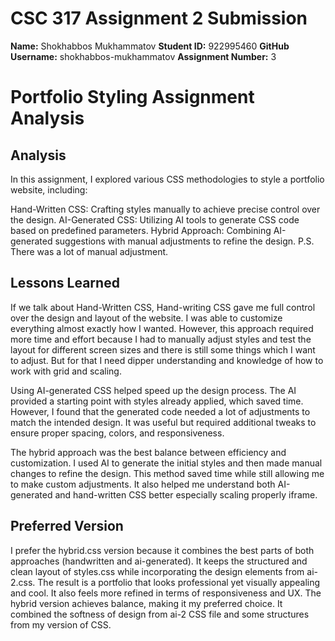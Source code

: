 # CSC 317 Assignment 2 Submission

**Name:** Shokhabbos Mukhammatov
**Student ID:** 922995460
**GitHub Username:** shokhabbos-mukhammatov
**Assignment Number:** 3

# Portfolio Styling Assignment Analysis

## Analysis
In this assignment, I explored various CSS methodologies to style a portfolio website, including:

Hand-Written CSS: Crafting styles manually to achieve precise control over the design.
AI-Generated CSS: Utilizing AI tools to generate CSS code based on predefined parameters.
Hybrid Approach: Combining AI-generated suggestions with manual adjustments to refine the design. 
P.S. There was a lot of manual adjustment.


## Lessons Learned
If we talk about Hand-Written CSS, Hand-writing CSS gave me full control over the design and layout of the website.
I was able to customize everything almost exactly how I wanted.
However, this approach required more time and effort because I had to manually adjust styles and test the layout
for different screen sizes and there is still some things which I want to adjust.
But for that I need dipper understanding and knowledge of how to work with grid and scaling.

Using AI-generated CSS helped speed up the design process.
The AI provided a starting point with styles already applied, which saved time.
However, I found that the generated code needed a lot of adjustments to match the intended design.
It was useful but required additional tweaks to ensure proper spacing, colors, and responsiveness.

The hybrid approach was the best balance between efficiency and customization.
I used AI to generate the initial styles and then made manual changes to refine the design.
This method saved time while still allowing me to make custom adjustments.
It also helped me understand both AI-generated and hand-written CSS better especially scaling properly iframe. 

## Preferred Version
I prefer the hybrid.css version because it combines the best parts of both approaches (handwritten and ai-generated).
It keeps the structured and clean layout of styles.css while incorporating the design elements from ai-2.css. 
The result is a portfolio that looks professional yet visually appealing and cool.
It also feels more refined in terms of responsiveness and UX.
The hybrid version achieves balance, making it my preferred choice. 
It combined the softness of design from ai-2 CSS file and some structures from my version of CSS.